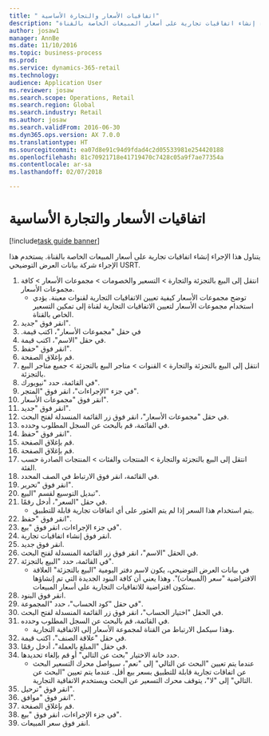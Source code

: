 ```yaml
--- 
title: " اتفاقيات الأسعار والتجارة الأساسية"
description: "يتناول هذا الإجراء إنشاء اتفاقيات تجارية على أسعار المبيعات الخاصة بالقناة."
author: josaw1
manager: AnnBe
ms.date: 11/10/2016
ms.topic: business-process
ms.prod: 
ms.service: dynamics-365-retail
ms.technology: 
audience: Application User
ms.reviewer: josaw
ms.search.scope: Operations, Retail
ms.search.region: Global
ms.search.industry: Retail
ms.author: josaw
ms.search.validFrom: 2016-06-30
ms.dyn365.ops.version: AX 7.0.0
ms.translationtype: HT
ms.sourcegitcommit: ea07d8e91c94d9fdad4c2d05533981e254420188
ms.openlocfilehash: 81c70921718e41719470c7428c05a9f7ae77354a
ms.contentlocale: ar-sa
ms.lasthandoff: 02/07/2018

---
```

# <a name="base-price-and-trade-agreements"></a> اتفاقيات الأسعار والتجارة الأساسية

[!include[task guide banner](../includes/task-guide-banner.md)]

يتناول هذا الإجراء إنشاء اتفاقيات تجارية على أسعار المبيعات الخاصة بالقناة. يستخدم هذا الإجراء شركة بيانات العرض التوضيحي USRT.

1. انتقل إلى البيع بالتجزئة والتجارة > التسعير والخصومات > مجموعات الأسعار > كافة مجموعات الأسعار.
    * توضح مجموعات الأسعار كيفية تعيين الاتفاقيات التجارية لقنوات معينة. يؤدي استخدام مجموعات الأسعار لتعيين الاتفاقيات التجارية لقناة إلى تمكين التسعير الخاص بالقناة.  
2. انقر فوق "جديد".
3. في حقل "‏‫مجموعات الأسعار"، اكتب قيمة.
4. في حقل "الاسم"، اكتب قيمة.
5. انقر فوق "حفظ".
6. قم بإغلاق الصفحة.
7. انتقل إلى البيع بالتجزئة والتجارة > القنوات > متاجر البيع بالتجزئة > جميع متاجر البيع بالتجزئة.
8. في القائمة، حدد "نيويورك".
9. في جزء "الإجراءات"، انقر فوق "المتجر".
10. انقر فوق "مجموعات الأسعار".
11. انقر فوق "جديد".
12. في حقل "مجموعات الأسعار"، انقر فوق زر القائمة المنسدلة لفتح البحث.
13. في القائمة، قم بالبحث عن السجل المطلوب وحدده.
14. انقر فوق "حفظ".
15. قم بإغلاق الصفحة.
16. قم بإغلاق الصفحة.
17. انتقل إلى البيع بالتجزئة والتجارة > المنتجات والفئات > المنتجات الصادرة حسب الفئة.
18. في القائمة، انقر فوق الارتباط في الصف المحدد.
19. انقر فوق "تحرير".
20. تبديل التوسيع لقسم "البيع".
21. في حقل "السعر"، أدخل رقمًا.
    * يتم استخدام هذا السعر إذا لم يتم العثور على أي اتفاقات تجارية قابلة للتطبيق.  
22. انقر فوق "حفظ".
23. في جزء الإجراءات، انقر فوق "بيع‬".
24. انقر فوق إنشاء اتفاقيات تجارية.
25. انقر فوق جديد.
26. في الحقل "الاسم"، انقر فوق زر القائمة المنسدلة لفتح البحث.
27. في القائمة، حدد "البيع بالتجزئة".
    * في بيانات العرض التوضيحي، يكون لاسم دفتر اليومية "البيع بالتجزئة" العلاقة الافتراضية "سعر (المبيعات)". وهذا يعني أن كافة البنود الجديدة التي تم إنشاؤها ستكون افتراضية للاتفاقيات التجارية على أسعار المبيعات.  
28. انقر فوق البنود.
29. في حقل "كود الحساب"، حدد "المجموعة".
30. في الحقل "اختيار الحساب"، انقر فوق زر القائمة المنسدلة لفتح البحث.
31. في القائمة، قم بالبحث عن السجل المطلوب وحدده.
    * وهذا سيكمل الارتباط من القناة لمجموعة الأسعار إلى الاتفاقية التجارية.  
32. في حقل "علاقة الصنف"، اكتب قيمة.
33. في حقل "المبلغ بالعملة"، أدخل رقمًا.
34. حدد خانة الاختيار "‏‫بحث عن التالي‬" أو قم بإلغاء تحديدها.
    * عندما يتم تعيين "البحث عن التالي" إلى "نعم"، سيواصل محرك التسعير البحث عن اتفاقات تجارية قابلة للتطبيق بسعر بيع أقل. عندما يتم تعيين "البحث عن التالي" إلى "لا"، يتوقف محرك التسعير عن البحث ويستخدم الاتفاقية التجارية.  
35. انقر فوق "ترحيل".
36. انقر فوق "موافق".
37. قم بإغلاق الصفحة.
38. في جزء الإجراءات، انقر فوق "بيع‬".
39. انقر فوق سعر المبيعات.


